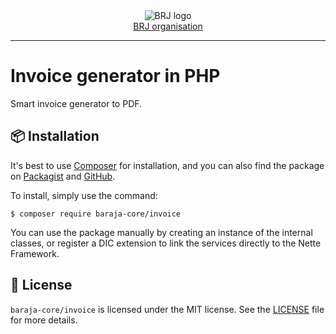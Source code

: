 <div align='center'>
  <picture>
    <source media='(prefers-color-scheme: dark)' srcset='https://cdn.brj.app/images/brj-logo/logo-regular.png'>
    <img src='https://cdn.brj.app/images/brj-logo/logo-dark.png' alt='BRJ logo'>
  </picture>
  <br>
  <a href="https://brj.app">BRJ organisation</a>
</div>
<hr>

Invoice generator in PHP
========================

Smart invoice generator to PDF.

📦 Installation
---------------

It's best to use [Composer](https://getcomposer.org) for installation, and you can also find the package on
[Packagist](https://packagist.org/packages/baraja-core/invoice) and
[GitHub](https://github.com/baraja-core/invoice).

To install, simply use the command:

```shell
$ composer require baraja-core/invoice
```

You can use the package manually by creating an instance of the internal classes, or register a DIC extension to link the services directly to the Nette Framework.

📄 License
-----------

`baraja-core/invoice` is licensed under the MIT license. See the [LICENSE](https://github.com/baraja-core/template/blob/master/LICENSE) file for more details.
